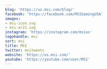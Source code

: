 ```yaml
---
blog: 'https://us.msi.com/blog/'
facebook: 'https://facebook.com/MSIGamingUSA'
images:
- msi-icon.svg
- msi-ar21.svg
instagram: 'https://instagram.com/msius'
logohandle: msi
sort: msi
title: MSI
twitter: msitweets
website: 'https://us.msi.com/'
youtube: 'https://youtube.com/user/MSI'
---
```

